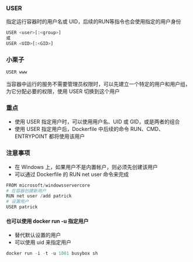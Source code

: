 ### USER
指定运行容器时的用户名或 UID，后续的RUN等指令也会使用指定的用户身份
```python
USER <user>[:<group>] 
或
USER <UID>[:<GID>]
```

### 小栗子
```python
USER www
```
当容器中运行的服务不需要管理员权限时，可以先建立一个特定的用户和用户组，为它分配必要的权限，使用 USER 切换到这个用户

### 重点

- 使用 USER 指定用户时，可以使用用户名、UID 或 GID，或是两者的组合
- 使用 USER 指定用户后，Dockerfile 中后续的命令 RUN、CMD、ENTRYPOINT 都将使用该用户

### 注意事项

- 在 Windows 上，如果用户不是内置帐户，则必须先创建该用户
- 可以通过 Dockerfile 的 RUN net user 命令来完成

```python
FROM microsoft/windowsservercore
# 在容器创建新用户
RUN net user /add patrick
# 设置用户
USER patrick
```

#### 也可以使用 docker run -u 指定用户

- 替代默认设置的用户
- 可以使用 uid 来指定用户

```python
docker run -i -t -u 1001 busybox sh
```
